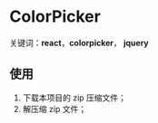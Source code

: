 #  ColorPicker

关键词：**react**，**colorpicker**， **jquery**

## 使用

1. 下载本项目的 zip 压缩文件；
2. 解压缩 zip 文件；



